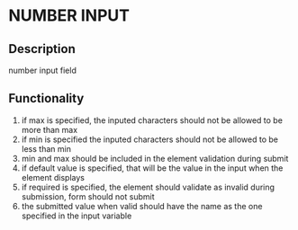 # NUMBER INPUT

## Description

number input field 

## Functionality


1.	if max is specified, the inputed characters should not be allowed to be more than max
2.	if min is specified the inputed characters should not be allowed to be less than min
3.	min and max should be included in the element validation during submit
4.	if default value is specified, that will be the value in the input when the element displays
5.	if required is specified, the element should validate as invalid during submission, form should not submit
6.	the submitted value when valid should have the name as the one specified in the input variable
